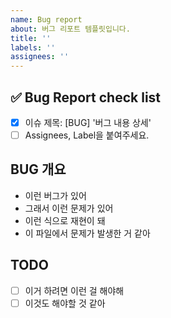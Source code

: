 ```yaml
---
name: Bug report
about: 버그 리포트 템플릿입니다.
title: ''
labels: ''
assignees: ''
---
```


<!-- ---
name: Bug Report Template
about: 버그 리포트 템플릿입니다.
title: [BUG] 버그 내용 상세
labels: bug
assignees: ''
--- -->

<!-- 하나씩 확인 후 체크박스에 표시해주세요. -->

## ✅ Bug Report check list

- [x] 이슈 제목: [BUG] '버그 내용 상세'
- [ ] Assignees, Label을 붙여주세요.

## BUG 개요

- 이런 버그가 있어
- 그래서 이런 문제가 있어
- 이런 식으로 재현이 돼
- 이 파일에서 문제가 발생한 거 같아

## TODO

- [ ] 이거 하려면 이런 걸 해야해
- [ ] 이것도 해야할 것 같아
